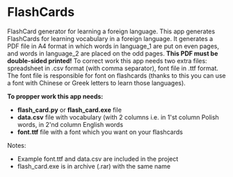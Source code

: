 # FlashCards
FlashCard generator for learning a foreign language.
This app generates FlashCards for learning vocabulary in a foreign language. It generates a PDF file in A4 format in which words in language_1 are put on even pages, and words in language_2 are placed on the odd pages. **This PDF must be double-sided printed!** To correct work this app needs two extra files: spreadsheet in .csv format (with comma separator), font file in .ttf format. The font file is responsible for font on flashcards (thanks to this you can use a font with Chinese or Greek letters to learn those languages).

**To propper work this app needs:**
- **flash_card.py** or **flash_card.exe** file
- **data.csv** file with vocabulary (with 2 columns i.e. in 1'st column Polish words, in 2'nd column English words
- **font.ttf** file with a font which you want on your flashcards

Notes: 
- Example font.ttf and data.csv are included in the project
- flash_card.exe is in archive (.rar) with the same name
